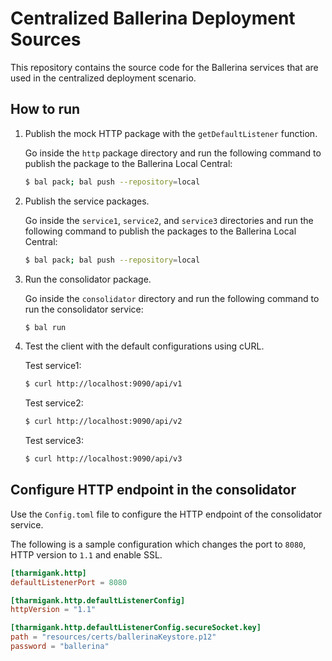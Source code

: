 # Centralized Ballerina Deployment Sources

This repository contains the source code for the Ballerina services that are used in the centralized deployment scenario.

## How to run

1. Publish the mock HTTP package with the `getDefaultListener` function.

   Go inside the `http` package directory and run the following command to publish the package to the Ballerina Local Central:

   ```bash
   $ bal pack; bal push --repository=local
   ```

2. Publish the service packages.

   Go inside the `service1`, `service2`, and `service3` directories and run the following command to publish the packages to the Ballerina Local Central:

   ```bash
   $ bal pack; bal push --repository=local
   ```

3. Run the consolidator package.

   Go inside the `consolidator` directory and run the following command to run the consolidator service:

   ```bash
   $ bal run
   ```

4. Test the client with the default configurations using cURL.

   Test service1:

   ```bash
   $ curl http://localhost:9090/api/v1
   ```

   Test service2:

   ```bash
   $ curl http://localhost:9090/api/v2
   ```

   Test service3:

   ```bash
   $ curl http://localhost:9090/api/v3
   ```

## Configure HTTP endpoint in the consolidator

Use the `Config.toml` file to configure the HTTP endpoint of the consolidator service.

The following is a sample configuration which changes the port to `8080`, HTTP version to `1.1` and
enable SSL.

```toml
[tharmigank.http]
defaultListenerPort = 8080

[tharmigank.http.defaultListenerConfig]
httpVersion = "1.1"

[tharmigank.http.defaultListenerConfig.secureSocket.key]
path = "resources/certs/ballerinaKeystore.p12"
password = "ballerina"
```

